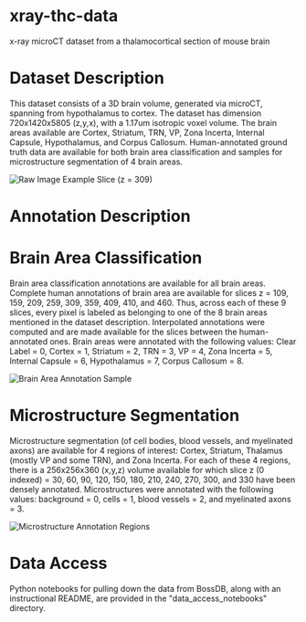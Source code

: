 # xray-thc-data
x-ray microCT dataset from a thalamocortical section of mouse brain

# Dataset Description
This dataset consists of a 3D brain volume, generated via microCT, spanning from hypothalamus to cortex. The dataset has dimension 720x1420x5805 (z,y,x), with a 1.17um isotropic voxel volume. The brain areas available are Cortex, Striatum, TRN, VP, Zona Incerta, Internal Capsule, Hypothalamus, and Corpus Callosum. Human-annotated ground truth data are available for both brain area classification and samples for microstructure segmentation of 4 brain areas.

![Raw Image Example Slice (z = 309)](https://github.com/nerdslab/xray-thc-data/blob/master/images/309_Raw-Data.png)

# Annotation Description
# Brain Area Classification
Brain area classification annotations are available for all brain areas. Complete human annotations of brain area are available for slices z = 109, 159, 209, 259, 309, 359, 409, 410, and 460. Thus, across each of these 9 slices, every pixel is labeled as belonging to one of the 8 brain areas mentioned in the dataset description. Interpolated annotations were computed and are made available for the slices between the human-annotated ones.
Brain areas were annotated with the following values: Clear Label = 0, Cortex = 1, Striatum = 2, TRN = 3, VP = 4, Zona Incerta = 5, Internal Capsule = 6, Hypothalamus = 7, Corpus Callosum = 8.

![Brain Area Annotation Sample](https://github.com/nerdslab/xray-thc-data/blob/master/images/Brain-Area-Annos.PNG)

# Microstructure Segmentation
Microstructure segmentation (of cell bodies, blood vessels, and myelinated axons) are available for 4 regions of interest: Cortex, Striatum, Thalamus (mostly VP and some TRN), and Zona Incerta. For each of these 4 regions, there is a 256x256x360 (x,y,z) volume available for which slice z (0 indexed) = 30, 60, 90, 120, 150, 180, 210, 240, 270, 300, and 330 have been densely annotated.
Microstructures were annotated with the following values: background = 0, cells = 1, blood vessels = 2, and myelinated axons = 3.

![Microstructure Annotation Regions](https://github.com/nerdslab/xray-thc-data/blob/master/images/Microstructure-Annos.png)

# Data Access
Python notebooks for pulling down the data from BossDB, along with an instructional README, are provided in the "data_access_notebooks" directory.
